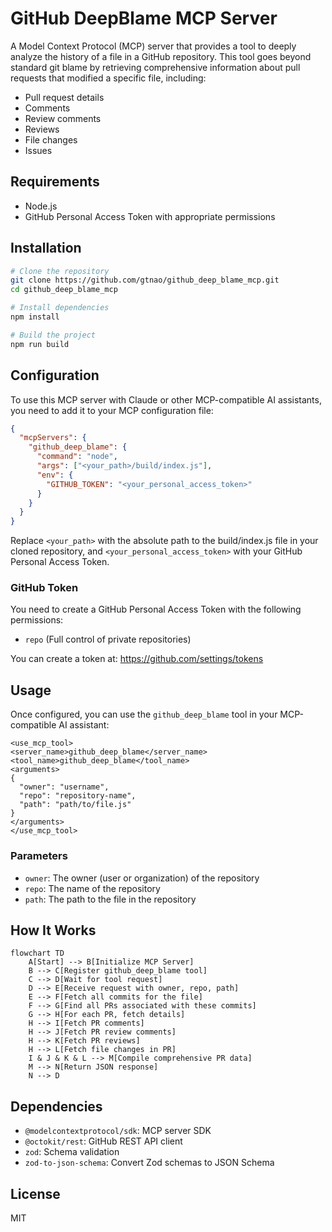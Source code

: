 # GitHub DeepBlame MCP Server

A Model Context Protocol (MCP) server that provides a tool to deeply analyze the history of a file in a GitHub repository. This tool goes beyond standard git blame by retrieving comprehensive information about pull requests that modified a specific file, including:

- Pull request details
- Comments
- Review comments
- Reviews
- File changes
- Issues

## Requirements

- Node.js
- GitHub Personal Access Token with appropriate permissions

## Installation

```bash
# Clone the repository
git clone https://github.com/gtnao/github_deep_blame_mcp.git
cd github_deep_blame_mcp

# Install dependencies
npm install

# Build the project
npm run build
```

## Configuration

To use this MCP server with Claude or other MCP-compatible AI assistants, you need to add it to your MCP configuration file:

```json
{
  "mcpServers": {
    "github_deep_blame": {
      "command": "node",
      "args": ["<your_path>/build/index.js"],
      "env": {
        "GITHUB_TOKEN": "<your_personal_access_token>"
      }
    }
  }
}
```

Replace `<your_path>` with the absolute path to the build/index.js file in your cloned repository, and `<your_personal_access_token>` with your GitHub Personal Access Token.

### GitHub Token

You need to create a GitHub Personal Access Token with the following permissions:

- `repo` (Full control of private repositories)

You can create a token at: https://github.com/settings/tokens

## Usage

Once configured, you can use the `github_deep_blame` tool in your MCP-compatible AI assistant:

```
<use_mcp_tool>
<server_name>github_deep_blame</server_name>
<tool_name>github_deep_blame</tool_name>
<arguments>
{
  "owner": "username",
  "repo": "repository-name",
  "path": "path/to/file.js"
}
</arguments>
</use_mcp_tool>
```

### Parameters

- `owner`: The owner (user or organization) of the repository
- `repo`: The name of the repository
- `path`: The path to the file in the repository

## How It Works

```mermaid
flowchart TD
    A[Start] --> B[Initialize MCP Server]
    B --> C[Register github_deep_blame tool]
    C --> D[Wait for tool request]
    D --> E[Receive request with owner, repo, path]
    E --> F[Fetch all commits for the file]
    F --> G[Find all PRs associated with these commits]
    G --> H[For each PR, fetch details]
    H --> I[Fetch PR comments]
    H --> J[Fetch PR review comments]
    H --> K[Fetch PR reviews]
    H --> L[Fetch file changes in PR]
    I & J & K & L --> M[Compile comprehensive PR data]
    M --> N[Return JSON response]
    N --> D
```

## Dependencies

- `@modelcontextprotocol/sdk`: MCP server SDK
- `@octokit/rest`: GitHub REST API client
- `zod`: Schema validation
- `zod-to-json-schema`: Convert Zod schemas to JSON Schema

## License

MIT
